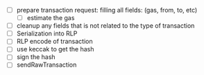 - [ ] prepare transaction request: filling all fields: (gas, from, to, etc)
    - [ ] estimate the gas
- [ ] cleanup any fields that is not related to the type of transaction
- [ ] Serialization into RLP
- [ ] RLP encode of transaction
- [ ] use keccak to get the hash
- [ ] sign the hash
- [ ] sendRawTransaction
